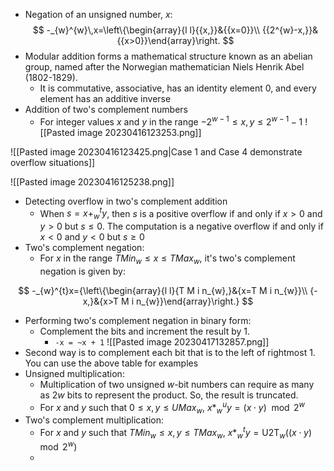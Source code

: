 - Negation of an unsigned number, $x$:
$$
-_{w}^{w}\,x=\left\{\begin{array}{l l}{{x,}}&{{x=0}}\\ {{2^{w}-x,}}&{{x>0}}\end{array}\right.
$$
- Modular addition forms a mathematical structure known as an abelian group, named after the Norwegian mathematician Niels Henrik Abel (1802-1829).
	- It is commutative, associative, has an identity element 0, and every element has an additive inverse
- Addition of two's complement numbers
	- For integer values $x$ and $y$ in the range $-2^{w-1}\le x,\,y\le2^{w-1}-1$
![[Pasted image 20230416123253.png]]

![[Pasted image 20230416123425.png|Case 1 and Case 4 demonstrate overflow situations]]

![[Pasted image 20230416125238.png]]

- Detecting overflow in two's complement addition
	- When $s = x +_{w}^t y$, then $s$ is a positive overflow if and only if $x > 0$ and $y > 0$ but $s \leq 0$. The computation is a negative overflow if and only if $x < 0$ and $y < 0$ but $s \geq 0$
- Two's complement negation: 
	- For $x$ in the range $TMin_{w} \leq x \leq TMax_{w}$, it's two's complement negation is given by:

$$
-_{w}^{t}x={\left\{\begin{array}{l l}{T M i n_{w},}&{x=T M i n_{w}}\\ {-x,}&{x>T M i n_{w}}\end{array}\right.}
$$

- Performing two's complement negation in binary form:
	- Complement the bits and increment the result by 1.
		- `-x = ~x + 1`
![[Pasted image 20230417132857.png]]
- Second way is to complement each bit that is to the left of rightmost 1. You can use the above table for examples
- Unsigned multiplication:
	- Multiplication of two unsigned $w$-bit numbers can require as many as $2w$ bits to represent the product. So, the result is truncated.
	- For $x$ and $y$ such that $0 \leq x, y \leq UMax_{w}$, $x *_{w}^u y = (x \cdot y) \mod 2^w$
- Two's complement multiplication:
	- For $x$ and $y$ such that $TMin_{w} \leq x, y \leq TMax_{w}$, $x *_{w}^t y = \text{U2T}_{w}((x \cdot y) \mod 2^w)$
	- 